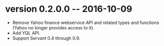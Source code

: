 # version 0.2.0.0 -- 2016-10-09

 - Remove Yahoo finance webservice API and related types and functions (Yahoo no longer provides access to it).
 - Add YQL API.
 - Support Servant 0.4 through 0.9.
